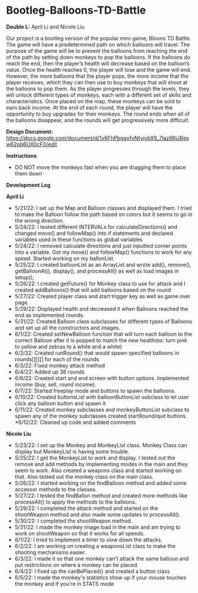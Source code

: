 # Bootleg-Balloons-TD-Battle

**Double L:** April Li and Nicole Liu

Our project is a bootleg version of the popular mini-game, Bloons TD Battle. The game will have a predetermined path on which balloons will travel. The purpose of the game will be to prevent the balloons from reaching the end of the path by setting down monkeys to pop the balloons. If the balloons do reach the end, then the player’s health will decrease based on the balloon’s value. Once the health reaches 0, the player will lose and the game will end. However, the more balloons that the player pops, the more income that the player receives, which they can then use to buy monkeys that will shoot at the balloons to pop them. As the player progresses through the levels, they will unlock different types of monkeys, each with a different set of skills and characteristics. Once placed on the map, these monkeys can be sold to earn back income. At the end of each round, the player will have the opportunity to buy upgrades for their monkeys. The round ends when all of the balloons disappear, and the rounds will get progressively more difficult.

**Design Document:** https://docs.google.com/document/d/1v6FhPbggvfvNtyiybX9_7laz6RiJBexw62pb6UX0cF0/edit

**Instructions**
* DO NOT move the monkeys fast when you are dragging them to place them down 

**Development Log**

**April Li**
* 5/21/22: I set up the Map and Balloon classes and displayed them. I tried to make the Balloon follow the path based on colors but it seems to go in the wrong direction.
* 5/24/22: I tested different INTERVALs for calculateDirections() and changed move() and followMap() into if statements and declared variables used in these functions as global variables
* 5/24/22: I removed calculate directions and just inputted corner points into a variable. Got my move() and followMap() functions to work for any speed. Started working on my ballonList.
* 5/25/22: I created balloonList as an ArrayList and wrote add(), remove(), getBalloonAt(), display(), and processAll() as well as load images in setup();
* 5/26/22: I created getFuture() for Monkey class to use for attack and I created addBalloons() that will add balloons based on the round
* 5/27/22: Created player class and start trigger key as well as game over page.
* 5/29/22: Displayed health and decreased it when Balloons reached the end as implemented rounds.
* 5/31/22: Created Balloon class subclasses for different types of Balloons and set up all the constructors and images.
* 6/1/22: Created setNewBalloon function that will turn each balloon to the correct Balloon after it is popped to match the new health(ex: turn pink to yellow and zebras to a white and a white)
* 6/2/22: Created runRound() that would spawn specified balloons in rounds[][][] for each of the rounds
* 6/3/22: Fixed monkey attack method
* 6/4/22: Added up 38 rounds
* 6/6/22: Created start and end screen with button options. Implemented income (buy, sell, round income).
* 6/7/22: Started freeplay mode and buttons to spawn the balloons.
* 6/10/22: Created buttonsList with balloonButtonList subclass to let user click any balloon button and spawn it
* 6/11/22: Created monkey subclasses and monkeyButtonList subclass to spawn any of the monkey subclasses created startRound/quit buttons.
*6/12/22: Cleaned up code and added comments

**Nicole Liu**
* 5/23/22: I set up the Monkey and MonkeyList class. Monkey Class can display but MonkeyList is having some trouble.
* 5/25/22: I got the MonkeyList to work and display. I tested out the remove and add methods by implementing modes in the main and they seem to work. Also created a weapons class and started working on that. Also tested out the monkey class on the main class.
* 5/26/22: I started working on the findBalloon method and added some accessor methods to the classes.
* 5/27/22: I tested the findBallon method and created more methods like processAll() to apply the methods to the balloons.
* 5/29/22: I completed the attack method and started on the shootWeapon method and also made some updates to processAll().
* 5/30/22: I completed the shootWeapon method.
* 5/31/22: I made the monkey image load in the main and am trying to work on shootWeapon so that it works for all speeds.
* 6/1/22:  I tried to implement a timer to slow down the attacks.
* 6/2/22:  I am working on creating a weaponsList class to make the shooting mechanisms easier.
* 6/3/22:  I made it so that one monkey can't attack the same balloon and put restrictions on where a monkey can be placed.
* 6/4/22:  I fixed up the canBePlaced() and created a button class
* 6/5/22:  I made the monkey's statistics show up if your mouse touches the monkey and if you're in STATS mode
